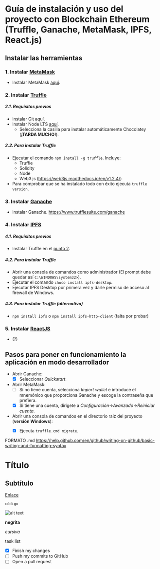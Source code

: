 # Guía de instalación y uso del proyecto con Blockchain Ethereum (Truffle, Ganache, MetaMask, IPFS, React.js)

## Instalar las herramientas
 
### 1. Instalar [MetaMask](https://metamask.io/)
 - Instalar MetaMask [aquí](https://chrome.google.com/webstore/detail/metamask/nkbihfbeogaeaoehlefnkodbefgpgknn?hl=es).

### 2. Instalar [Truffle](https://www.trufflesuite.com/)

##### 2.1. Requisitos previos
 - Instalar Git [aquí](https://git-scm.com/downloads).
 - Instalar Node LTS [aquí](https://nodejs.org/en/). 
   - Selecciona la casilla para instalar automáticamente Chocolatey (**¡TARDA MUCHO!**).
   
##### 2.2. Para instalar Truffle
 - Ejecutar el comando `npm install -g truffle`. Incluye:
   - Truffle
   - Solidity
   - Node
   - Web3.js (https://web3js.readthedocs.io/en/v1.2.4/)
 - Para comprobar que se ha instalado todo con éxito ejecuta `truffle version`.

### 3. Instalar [Ganache](https://www.trufflesuite.com/ganache)
 - Instalar Ganache. https://www.trufflesuite.com/ganache

### 4. Instalar [IPFS](https://ipfs.io/)

##### 4.1. Requisitos previos
 - Instalar Truffle en el [punto 2](https://github.com/Morteux/trabajossi/blob/master/README.md#2-instalar-truffle).
 
##### 4.2. Para instalar Truffle
 - Abrir una consola de comandos como administrador (El prompt debe quedar así `C:\WINDOWS\system32>`).
 - Ejecutar el comando `choco install ipfs-desktop`.
 - Ejecutar IPFS Desktop por primera vez y darle permiso de acceso al firewall de Windows.

##### 4.3. Para instalar Truffle (alternativa)
 - `npm install ipfs` o `npm install ipfs-http-client` (falta por probar)

### 5. Instalar [ReactJS](https://es.reactjs.org/)
 - (?)

## Pasos para poner en funcionamiento la aplicación en modo desarrollador

 - Abrir Ganache:
    - [x] Seleccionar *Quickstart*.
 - Abrir MetaMask:
    - [ ] Si no tiene cuenta, selecciona *Import wallet* e introduce el mnemónico que proporciona Ganache y escoge la contraseña que prefiera.
    - [x] Si tiene una cuenta, dirigete a *Configuración*->*Avanzado*->*Reiniciar cuenta*.
 - Abrir una consola de comandos en el directorio raiz del proyecto (**versión Windows**):
    - [x] Ejecuta `truffle.cmd migrate`.











FORMATO .md https://help.github.com/en/github/writing-on-github/basic-writing-and-formatting-syntax
# Título
## Subtítulo

[Enlace](https://pages.github.com/)

`código`

![alt text](url.png)

**negrita**

*cursiva*

task list
- [x] Finish my changes
- [ ] Push my commits to GitHub
- [ ] Open a pull request
